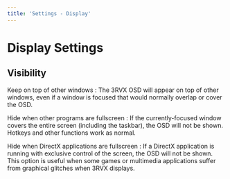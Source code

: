 ```yaml
---
title: 'Settings - Display'
---
```


Display Settings
============


Visibility
------

Keep on top of other windows
: The 3RVX OSD will appear on top of other windows, even if a window is focused that would normally overlap or cover the OSD.

Hide when other programs are fullscreen
: If the currently-focused window covers the entire screen (including the taskbar), the OSD will not be shown. Hotkeys and other functions work as normal.

Hide when DirectX applications are fullscreen
: If a DirectX application is running with exclusive control of the screen, the OSD will not be shown. This option is useful when some games or multimedia applications suffer from graphical glitches when 3RVX displays.

